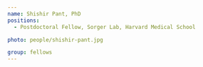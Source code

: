 ```yaml
---
name: Shishir Pant, PhD
positions:
  - Postdoctoral Fellow, Sorger Lab, Harvard Medical School

photo: people/shishir-pant.jpg

group: fellows
---
```

